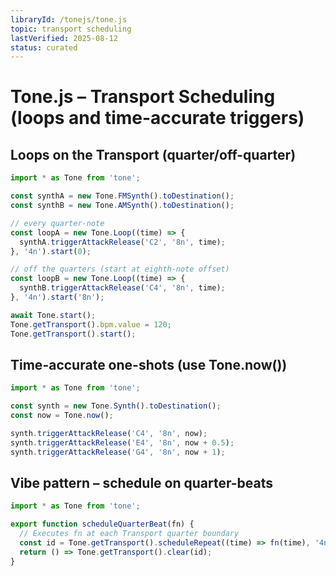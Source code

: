 ```yaml
---
libraryId: /tonejs/tone.js
topic: transport scheduling
lastVerified: 2025-08-12
status: curated
---
```


# Tone.js – Transport Scheduling (loops and time-accurate triggers)

## Loops on the Transport (quarter/off-quarter)
```js
import * as Tone from 'tone';

const synthA = new Tone.FMSynth().toDestination();
const synthB = new Tone.AMSynth().toDestination();

// every quarter-note
const loopA = new Tone.Loop((time) => {
  synthA.triggerAttackRelease('C2', '8n', time);
}, '4n').start(0);

// off the quarters (start at eighth-note offset)
const loopB = new Tone.Loop((time) => {
  synthB.triggerAttackRelease('C4', '8n', time);
}, '4n').start('8n');

await Tone.start();
Tone.getTransport().bpm.value = 120;
Tone.getTransport().start();
```

## Time-accurate one-shots (use Tone.now())
```js
import * as Tone from 'tone';

const synth = new Tone.Synth().toDestination();
const now = Tone.now();

synth.triggerAttackRelease('C4', '8n', now);
synth.triggerAttackRelease('E4', '8n', now + 0.5);
synth.triggerAttackRelease('G4', '8n', now + 1);
```

## Vibe pattern – schedule on quarter-beats
```js
import * as Tone from 'tone';

export function scheduleQuarterBeat(fn) {
  // Executes fn at each Transport quarter boundary
  const id = Tone.getTransport().scheduleRepeat((time) => fn(time), '4n', 0);
  return () => Tone.getTransport().clear(id);
}
```

